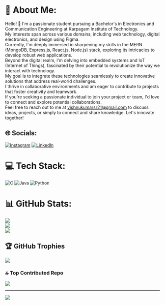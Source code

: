 # 💫 About Me:
Hello! 👋 I'm a passionate student pursuing a Bachelor's in Electronics and Communication Engineering at Karpagam Institute of Technology.<br>My interests span across various domains, including web technology, digital electronics, and design using Figma.<br>Currently, I'm deeply immersed in sharpening my skills in the MERN (MongoDB, Express.js, React.js, Node.js) stack, exploring its intricacies to develop robust web applications.<br>Beyond the digital realm, I'm delving into embedded systems and IoT (Internet of Things), fascinated by their potential to revolutionize the way we interact with technology.<br>My goal is to integrate these technologies seamlessly to create innovative solutions that address real-world challenges.<br>I thrive in collaborative environments and am eager to contribute to projects that foster creativity and teamwork.<br>If you're seeking a passionate individual to join your project or team, I'd love to connect and explore potential collaborations.<br>Feel free to reach out to me at vishnukumarsr21@gmail.com to discuss ideas, projects, or simply to connect and share knowledge. Let's innovate together!


## 🌐 Socials:
[![Instagram](https://img.shields.io/badge/Instagram-%23E4405F.svg?logo=Instagram&logoColor=white)](https://instagram.com/vishnu_finisher_)
[![LinkedIn](https://img.shields.io/badge/LinkedIn-%230077B5.svg?logo=linkedin&logoColor=white)](https://linkedin.com/in/vishnukumarsr21)

# 💻 Tech Stack:
![C](https://img.shields.io/badge/c-%2300599C.svg?style=for-the-badge&logo=c&logoColor=white) 
![Java](https://img.shields.io/badge/java-%23ED8B00.svg?style=for-the-badge&logo=openjdk&logoColor=white)
![Python](https://img.shields.io/badge/python-3670A0?style=for-the-badge&logo=python&logoColor=ffdd54)
# 📊 GitHub Stats:
![](https://github-readme-stats.vercel.app/api?username=vishnukumarsr21&theme=dark&hide_border=false&include_all_commits=false&count_private=false)<br/>
![](https://github-readme-streak-stats.herokuapp.com/?user=vishnukumarsr21&theme=dark&hide_border=false)<br/>
![](https://github-readme-stats.vercel.app/api/top-langs/?username=vishnukumarsr21&theme=dark&hide_border=false&include_all_commits=false&count_private=false&layout=compact)

## 🏆 GitHub Trophies
![](https://github-profile-trophy.vercel.app/?username=vishnukumarsr21&theme=radical&no-frame=false&no-bg=true&margin-w=4)

### 🔝 Top Contributed Repo
![](https://github-contributor-stats.vercel.app/api?username=vishnukumarsr21&limit=5&theme=dark&combine_all_yearly_contributions=true)

---
[![](https://visitcount.itsvg.in/api?id=vishnukumarsr21&icon=0&color=0)](https://visitcount.itsvg.in)

<!-- Proudly created with GPRM ( https://gprm.itsvg.in ) -->
